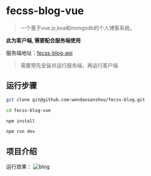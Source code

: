 # fecss-blog-vue

> 一个基于vue.js,koa和mongodb的个人博客系统。

**此为客户端, 需要配合服务端使用**

服务端地址：[fecss-blog-api](https://github.com/wendaosanshou/fecss-blog-api)
> 需要预先安装并运行服务端，再运行客户端

## 运行步骤

``` bash
git clone git@github.com:wendaosanshou/fecss-blog.git

cd fecss-blog-vue

npm install

npm run dev
```

## 项目介绍
运行效果：
![blog](https://raw.githubusercontent.com/wendaosanshou/fecss-blog/master/source/blog.png)
